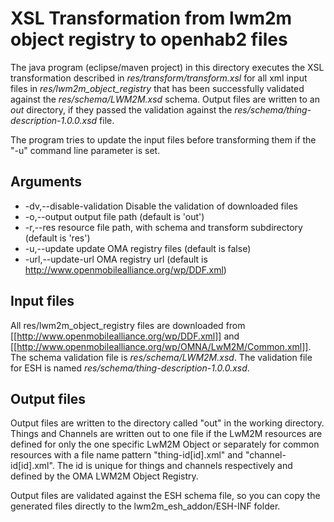 # XSL Transformation from lwm2m object registry to openhab2 files

The java program (eclipse/maven project) in this directory executes
the XSL transformation described in _res/transform/transform.xsl_ for all
xml input files in _res/lwm2m_object_registry_ that has been successfully validated against the _res/schema/LWM2M.xsd_ schema. Output files are written
to an _out_ directory, if they passed the validation against the _res/schema/thing-description-1.0.0.xsd_ file.

The program tries to update the input files before transforming them if the "-u" command line parameter is set.

## Arguments

* -dv,--disable-validation   Disable the validation of downloaded files
* -o,--output <arg>          output file path (default is 'out')
* -r,--res <arg>             resource file path, with schema and transform subdirectory (default is 'res')
* -u,--update                update OMA registry files (default is false)
* -url,--update-url <arg>    OMA registry url (default is http://www.openmobilealliance.org/wp/DDF.xml)

## Input files

All res/lwm2m_object_registry files are downloaded from
[[http://www.openmobilealliance.org/wp/DDF.xml]] and [[http://www.openmobilealliance.org/wp/OMNA/LwM2M/Common.xml]].
The schema validation file is _res/schema/LWM2M.xsd_.
The validation file for ESH is named _res/schema/thing-description-1.0.0.xsd_.

## Output files

Output files are written to the directory called "out" in the working directory.
Things and Channels are written out to one file if the LwM2M resources are defined for only the one specific LwM2M Object or separately for common resources with a file name pattern "thing-id[id].xml" and "channel-id[id].xml". The id is unique for things and channels respectively and defined by the OMA LWM2M Object Registry.

Output files are validated against the ESH schema file, so you can copy the generated files directly to the lwm2m_esh_addon/ESH-INF folder.
